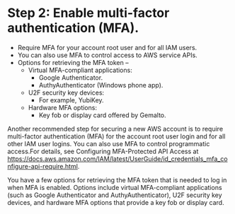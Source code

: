 # Step 2: Enable multi-factor authentication (MFA).
- Require MFA for your account root user and for all IAM users.
- You can also use MFA to control access to AWS service APIs.
- Options for retrieving the MFA token –
    - Virtual MFA-compliant applications:
        - Google Authenticator.
        - AuthyAuthenticator (Windows phone app).
    - U2F security key devices:
        - For example, YubiKey.
    - Hardware MFA options:
        - Key fob or display card offered by Gemalto.

Another recommended step for securing a new AWS account is to require multi-factor authentication (MFA) for the account root user login and for all other IAM user logins. You can also use MFA to control programmatic access.For details, see Configuring MFA-Protected API Access at https://docs.aws.amazon.com/IAM/latest/UserGuide/id_credentials_mfa_configure-api-require.html.

You have a few options for retrieving the MFA token that is needed to log in when MFA is enabled. Options include virtual MFA-compliant applications (such as Google Authenticator and AuthyAuthenticator), U2F security key devices, and hardware MFA options that provide a key fob or display card.

